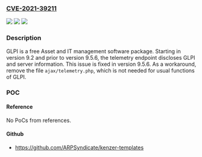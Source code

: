 ### [CVE-2021-39211](https://cve.mitre.org/cgi-bin/cvename.cgi?name=CVE-2021-39211)
![](https://img.shields.io/static/v1?label=Product&message=glpi&color=blue)
![](https://img.shields.io/static/v1?label=Version&message=n%2Fa&color=blue)
![](https://img.shields.io/static/v1?label=Vulnerability&message=CWE-200%3A%20Exposure%20of%20Sensitive%20Information%20to%20an%20Unauthorized%20Actor&color=brighgreen)

### Description

GLPI is a free Asset and IT management software package. Starting in version 9.2 and prior to version 9.5.6, the telemetry endpoint discloses GLPI and server information. This issue is fixed in version 9.5.6. As a workaround, remove the file `ajax/telemetry.php`, which is not needed for usual functions of GLPI.

### POC

#### Reference
No PoCs from references.

#### Github
- https://github.com/ARPSyndicate/kenzer-templates

